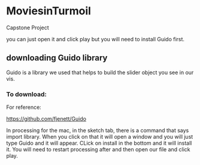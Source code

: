 # MoviesinTurmoil
Capstone Project 

you can just open it and click play but you will need to install Guido first. 

## downloading Guido library

Guido is a library we used that helps to build the slider object you see in our vis. 

### To download:

For reference:

https://github.com/fjenett/Guido

In processing for the mac, in the sketch tab, there is a command that says import library. When you click on that it will open a window and you will just type Guido and it will appear. CLick on install in the bottom and it will install it. You will need to restart processing after and then open our file and click play. 
